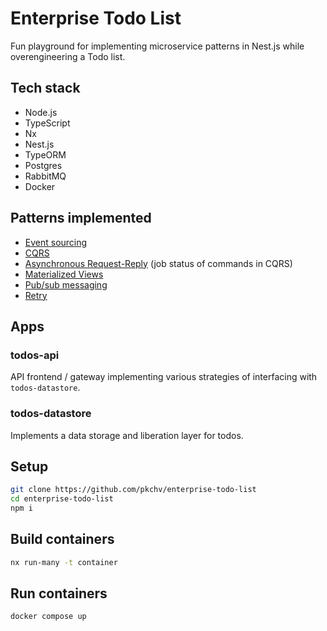 # Enterprise Todo List

Fun playground for implementing microservice patterns in Nest.js while overengineering a Todo list.

## Tech stack

- Node.js
- TypeScript
- Nx
- Nest.js
- TypeORM
- Postgres
- RabbitMQ
- Docker

## Patterns implemented

- [Event sourcing](https://learn.microsoft.com/en-us/azure/architecture/patterns/event-sourcing)
- [CQRS](https://learn.microsoft.com/en-us/azure/architecture/patterns/cqrs)
- [Asynchronous Request-Reply](https://learn.microsoft.com/en-us/azure/architecture/patterns/async-request-reply) (job status of commands in CQRS)
- [Materialized Views](https://learn.microsoft.com/en-us/azure/architecture/patterns/materialized-view)
- [Pub/sub messaging](https://learn.microsoft.com/en-us/azure/architecture/patterns/publisher-subscriber)
- [Retry](https://learn.microsoft.com/en-us/azure/architecture/patterns/retry)

## Apps

### todos-api

API frontend / gateway implementing various strategies of interfacing with `todos-datastore`.

### todos-datastore

Implements a data storage and liberation layer for todos.

## Setup

```bash
git clone https://github.com/pkchv/enterprise-todo-list
cd enterprise-todo-list
npm i
```

## Build containers

```bash
nx run-many -t container
```

## Run containers

```bash
docker compose up
```
